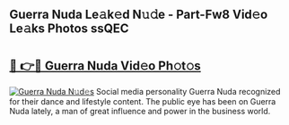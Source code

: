 ## Guerra Nuda Le𝚊k𝚎d N𝚞𝚍e - Part-Fw8 Vid𝚎o Le𝚊ks Photos ssQEC

# <h2><a href="http://fbfrbh.evod.top/?m=Guerra+Nuda">🔗 👉🔴 Guerra Nuda Vid𝚎o Ph𝚘t𝚘s</a></h2>

[![Guerra Nuda N𝚞d𝚎s](https://i.imgur.com/8V9OHl7.gif)](http://fbfrbh.evod.top/?m=Guerra+Nuda)
Social media personality Guerra Nuda recognized for their dance and lifestyle content. The public eye has been on Guerra Nuda lately, a man of great influence and power in the business world. 
